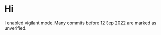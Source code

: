 # Hi
<LinuxForever>

I enabled vigilant mode. Many commits before 12 Sep 2022 are marked as unverified. 
